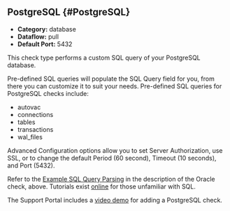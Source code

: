 ## PostgreSQL {#PostgreSQL}
 * **Category:** database
 * **Dataflow:** pull
 * **Default Port:** 5432

This check type performs a custom SQL query of your PostgreSQL database.

Pre-defined SQL queries will populate the SQL Query field for you, from there you can customize it to suit your needs. Pre-defined SQL queries for PostgreSQL checks include:
 * autovac
 * connections
 * tables
 * transactions
 * wal_files

Advanced Configuration options allow you to set Server Authorization, use SSL, or to change the default Period (60 second), Timeout (10 seconds), and Port (5432).

Refer to the [Example SQL Query Parsing](/Data/CheckTypes/Oracle.md#ExampleSQLQueryParsing) in the description of the Oracle check, above. Tutorials exist [online](http://www.w3schools.com/sql/default.asp) for those unfamiliar with SQL.

The Support Portal includes a [video demo](https://support.circonus.com/solution/articles/6000045173-video-adding-a-postgresql-check) for adding a PostgreSQL check.
